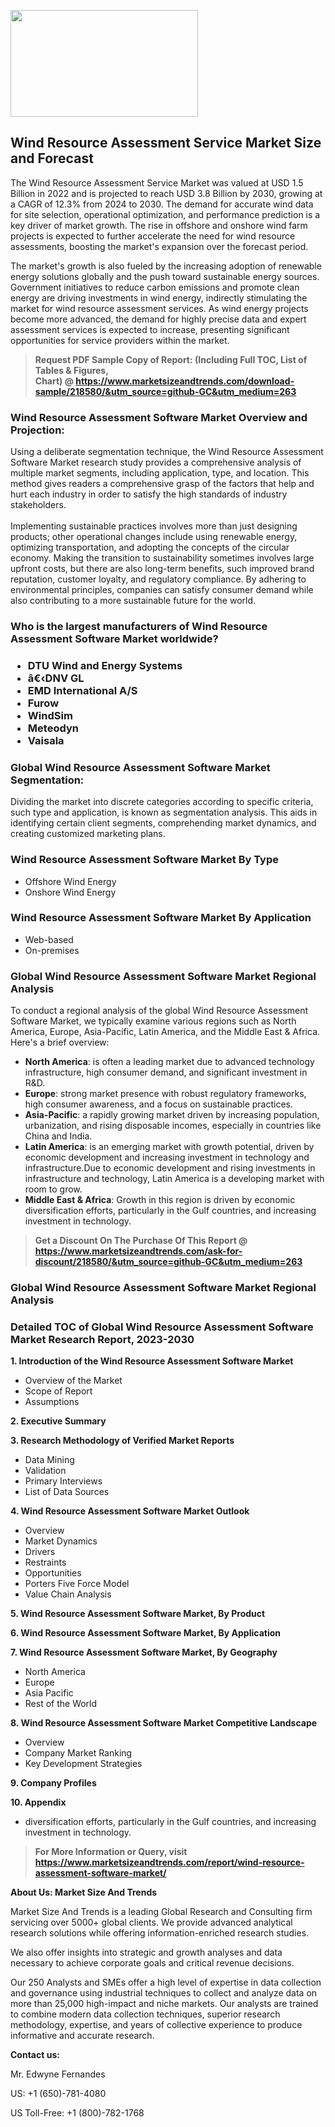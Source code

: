 <p><img class="alignnone size-medium wp-image-20088" src="https://ffe5etoiles.com/wp-content/uploads/2024/12/MST1-300x171.png" alt="" width="300" height="171" /></p><h2>Wind Resource Assessment Service Market Size and Forecast</h2><p>The Wind Resource Assessment Service Market was valued at USD 1.5 Billion in 2022 and is projected to reach USD 3.8 Billion by 2030, growing at a CAGR of 12.3% from 2024 to 2030. The demand for accurate wind data for site selection, operational optimization, and performance prediction is a key driver of market growth. The rise in offshore and onshore wind farm projects is expected to further accelerate the need for wind resource assessments, boosting the market's expansion over the forecast period.</p><p>The market's growth is also fueled by the increasing adoption of renewable energy solutions globally and the push toward sustainable energy sources. Government initiatives to reduce carbon emissions and promote clean energy are driving investments in wind energy, indirectly stimulating the market for wind resource assessment services. As wind energy projects become more advanced, the demand for highly precise data and expert assessment services is expected to increase, presenting significant opportunities for service providers within the market.</p></p><blockquote id="" class=""><strong>Request PDF Sample Copy of Report: (Including Full TOC, List of Tables &amp; Figures, Chart)&nbsp;@&nbsp;<strong><a href="https://www.marketsizeandtrends.com/download-sample/218580/&utm_source=github-GC&utm_medium=263" target="_blank">https://www.marketsizeandtrends.com/download-sample/218580/&utm_source=github-GC&utm_medium=263</a></strong></strong></blockquote><h3 id="" class="">Wind Resource Assessment Software Market&nbsp;Overview and Projection:</h3><p id="" class="">Using a deliberate segmentation technique, the Wind Resource Assessment Software Market research study provides a comprehensive analysis of multiple market segments, including application, type, and location. This method gives readers a comprehensive grasp of the factors that help and hurt each industry in order to satisfy the high standards of industry stakeholders. <br /> <br />Implementing sustainable practices involves more than just designing products; other operational changes include using renewable energy, optimizing transportation, and adopting the concepts of the circular economy. Making the transition to sustainability sometimes involves large upfront costs, but there are also long-term benefits, such improved brand reputation, customer loyalty, and regulatory compliance. By adhering to environmental principles, companies can satisfy consumer demand while also contributing to a more sustainable future for the world.</p><h3 id="" class="">Who is the largest manufacturers of&nbsp;Wind Resource Assessment Software Market worldwide?</h3><h3 class=""><p><ul><li>DTU Wind and Energy Systems </li><li> â€‹DNV GL </li><li> EMD International A/S </li><li> Furow </li><li> WindSim </li><li> Meteodyn </li><li> Vaisala</li></ul></p></h3><h3 id="" class="">Global&nbsp;Wind Resource Assessment Software Market Segmentation:</h3><p id="" class="">Dividing the market into discrete categories according to specific criteria, such type and application, is known as segmentation analysis. This aids in identifying certain client segments, comprehending market dynamics, and creating customized marketing plans.</p><h3 id="" class="">Wind Resource Assessment Software Market&nbsp;By Type</h3><p><p><ul><li>Offshore Wind Energy</li><li> Onshore Wind Energy</p></li></ul></p></p><h3 id="" class="">Wind Resource Assessment Software Market&nbsp;By Application</h3><p class=""><p><ul><li>Web-based</li><li> On-premises</li></ul></p></p><h3 id="" class="">Global Wind Resource Assessment Software Market Regional Analysis</h3><p id="" class="">To conduct a regional analysis of the global Wind Resource Assessment Software Market, we typically examine various regions such as North America, Europe, Asia-Pacific, Latin America, and the Middle East &amp; Africa. Here's a brief overview:</p><ul><li><strong>North America</strong>: is often a leading market due to advanced technology infrastructure, high consumer demand, and significant investment in R&amp;D.</li><li><strong>Europe</strong>: strong market presence with robust regulatory frameworks, high consumer awareness, and a focus on sustainable practices.</li><li><strong>Asia-Pacific</strong>: a rapidly growing market driven by increasing population, urbanization, and rising disposable incomes, especially in countries like China and India.</li><li><strong>Latin America</strong>: is an emerging market with growth potential, driven by economic development and increasing investment in technology and infrastructure.Due to economic development and rising investments in infrastructure and technology, Latin America is a developing market with room to grow.</li><li><strong>Middle East &amp; Africa</strong>: Growth in this region is driven by economic diversification efforts, particularly in the Gulf countries, and increasing investment in technology.</li></ul><blockquote id="" class=""><strong>Get a Discount On The Purchase Of This Report @ <strong><a href="https://www.marketsizeandtrends.com/ask-for-discount/218580/&utm_source=github-GC&utm_medium=263" target="_blank">https://www.marketsizeandtrends.com/ask-for-discount/218580/&utm_source=github-GC&utm_medium=263</a></strong></strong></blockquote><h3 id="" class="">Global Wind Resource Assessment Software Market Regional Analysis</h3><h3 id="" class="">Detailed TOC of Global Wind Resource Assessment Software Market Research Report, 2023-2030</h3><p id="" class=""><strong>1. Introduction of the Wind Resource Assessment Software Market</strong></p><ul><li>Overview of the Market</li><li>Scope of Report</li><li>Assumptions</li></ul><p id="" class=""><strong>2. Executive Summary</strong></p><p id="" class=""><strong>3. Research Methodology of Verified Market Reports</strong></p><ul><li>Data Mining</li><li>Validation</li><li>Primary Interviews</li><li>List of Data Sources</li></ul><p id="" class=""><strong>4. Wind Resource Assessment Software Market Outlook</strong></p><ul><li>Overview</li><li>Market Dynamics</li><li>Drivers</li><li>Restraints</li><li>Opportunities</li><li>Porters Five Force Model</li><li>Value Chain Analysis</li></ul><p id="" class=""><strong>5. Wind Resource Assessment Software Market, By Product</strong></p><p id="" class=""><strong>6. Wind Resource Assessment Software Market, By Application</strong></p><p id="" class=""><strong>7. Wind Resource Assessment Software Market, By Geography</strong></p><ul><li>North America</li><li>Europe</li><li>Asia Pacific</li><li>Rest of the World</li></ul><p id="" class=""><strong>8. Wind Resource Assessment Software Market Competitive Landscape</strong></p><ul><li>Overview</li><li>Company Market Ranking</li><li>Key Development Strategies</li></ul><p id="" class=""><strong>9. Company Profiles</strong></p><p id="" class=""><strong>10. Appendix</strong></p><ul><li>diversification efforts, particularly in the Gulf countries, and increasing investment in technology.</li></ul><blockquote id="" class=""><strong>For More Information or Query, visit <strong><strong><a href="https://www.marketsizeandtrends.com/report/wind-resource-assessment-software-market/" target="_blank">https://www.marketsizeandtrends.com/report/wind-resource-assessment-software-market/</a></strong></strong></strong></blockquote><p id="" class=""><strong>About Us: Market Size And Trends</strong></p><p id="" class="">Market Size And Trends is a leading Global Research and Consulting firm servicing over 5000+ global clients. We provide advanced analytical research solutions while offering information-enriched research studies.</p><p id="" class="">We also offer insights into strategic and growth analyses and data necessary to achieve corporate goals and critical revenue decisions.</p><p id="" class="">Our 250 Analysts and SMEs offer a high level of expertise in data collection and governance using industrial techniques to collect and analyze data on more than 25,000 high-impact and niche markets. Our analysts are trained to combine modern data collection techniques, superior research methodology, expertise, and years of collective experience to produce informative and accurate research.</p><p id="" class=""><strong>Contact us:</strong></p><p id="" class="">Mr. Edwyne Fernandes</p><p id="" class="">US: +1 (650)-781-4080</p><p id="" class="">US Toll-Free: +1 (800)-782-1768</p>
